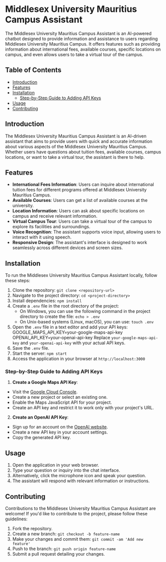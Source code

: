 # Middlesex University Mauritius Campus Assistant

The Middlesex University Mauritius Campus Assistant is an AI-powered chatbot designed to provide information and assistance to users regarding Middlesex University Mauritius Campus. It offers features such as providing information about international fees, available courses, specific locations on campus, and even allows users to take a virtual tour of the campus.

## Table of Contents

- [Introduction](#introduction)
- [Features](#features)
- [Installation](#installation)
  - [Step-by-Step Guide to Adding API Keys](#step-by-step-guide-to-adding-api-keys)
- [Usage](#usage)
- [Contributing](#contributing)


## Introduction

The Middlesex University Mauritius Campus Assistant is an AI-driven assistant that aims to provide users with quick and accurate information about various aspects of the Middlesex University Mauritius Campus. Whether users have questions about tuition fees, available courses, campus locations, or want to take a virtual tour, the assistant is there to help.

## Features

- **International Fees Information**: Users can inquire about international tuition fees for different programs offered at Middlesex University Mauritius Campus.
- **Available Courses**: Users can get a list of available courses at the university.
- **Location Information**: Users can ask about specific locations on campus and receive relevant information.
- **Virtual Campus Tour**: Users can take a virtual tour of the campus to explore its facilities and surroundings.
- **Voice Recognition**: The assistant supports voice input, allowing users to interact with it using speech.
- **Responsive Design**: The assistant's interface is designed to work seamlessly across different devices and screen sizes.

## Installation

To run the Middlesex University Mauritius Campus Assistant locally, follow these steps:

1. Clone the repository: `git clone <repository-url>`
2. Navigate to the project directory: `cd <project-directory>`
3. Install dependencies: `npm install`
4. Create a `.env` file in the root directory of the project:
   - On Windows, you can use the following command in the project directory to create the file: `echo > .env`
   - On Unix-based systems (Linux, macOS), you can use: `touch .env`
5. Open the `.env` file in a text editor and add your API keys:
   GOOGLE_MAPS_API_KEY=your-google-maps-api-key
   OPENAI_API_KEY=your-openai-api-key
   Replace `your-google-maps-api-key` and `your-openai-api-key` with your actual API keys.
6. Save the `.env` file.
7. Start the server: `npm start`
8. Access the application in your browser at `http://localhost:3000`

### Step-by-Step Guide to Adding API Keys

1. **Create a Google Maps API Key**:
- Visit the [Google Cloud Console](https://console.cloud.google.com/).
- Create a new project or select an existing one.
- Enable the Maps JavaScript API for your project.
- Create an API key and restrict it to work only with your project's URL.

2. **Create an OpenAI API Key**:
- Sign up for an account on the [OpenAI website](https://openai.com/).
- Create a new API key in your account settings.
- Copy the generated API key.

## Usage

1. Open the application in your web browser.
2. Type your question or inquiry into the chat interface.
3. Alternatively, click the microphone icon and speak your question.
4. The assistant will respond with relevant information or instructions.

## Contributing

Contributions to the Middlesex University Mauritius Campus Assistant are welcome! If you'd like to contribute to the project, please follow these guidelines:

1. Fork the repository.
2. Create a new branch: `git checkout -b feature-name`
3. Make your changes and commit them: `git commit -am 'Add new feature'`
4. Push to the branch: `git push origin feature-name`
5. Submit a pull request detailing your changes.



